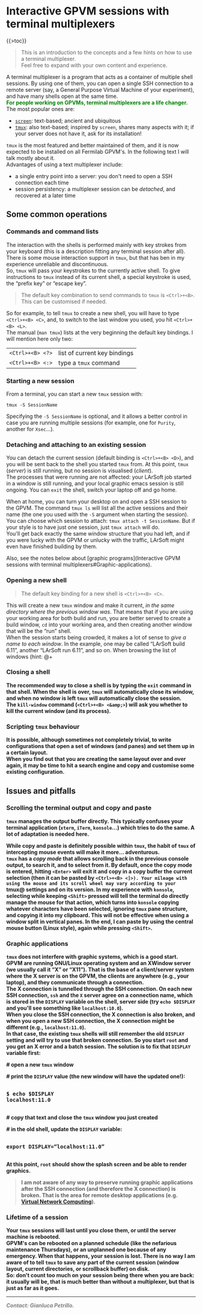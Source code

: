 # Interactive GPVM sessions with terminal multiplexers

{{\>toc}}

> This is an introduction to the concepts and a few hints on how to use a terminal multiplexer.  
> Feel free to expand with your own content and experience.

A terminal multiplexer is a program that acts as a container of multiple shell sessions. By using one of them, you can open a single SSH connection to a remote server (say, a General Purpose Virtual Machine of your experiment), and have many shells open at the same time.  
**<span style="color: green;">For people working on GPVMs, terminal multiplexers are a life changer.</span>**  
The most popular ones are:

-   [`screen`](https://www.gnu.org/software/screen): text-based; ancient and ubiquitous
-   [`tmux`](https://tmux.github.io): also text-based; inspired by `screen`, shares many aspects with it; if your server does not have it, ask for its installation!

`tmux` is the most featured and better maintained of them, and it is now expected to be installed on all Fermilab GPVM's. In the following text I will talk mostly about it.  
Advantages of using a text multiplexer include:

-   a single entry point into a server: you don't need to open a SSH connection each time
-   session persistency: a multiplexer session can be *detached*, and recovered at a later time

## Some common operations

### Commands and command lists

The interaction with the shells is performed mainly with key strokes from your keyboard (this is a description fitting any terminal session after all). There is some mouse interaction support in `tmux`, but that has ben in my experience unreliable and discontinuous.  
So, `tmux` will pass your keystrokes to the currently active shell. To give instructions to `tmux` instead of its current shell, a special keystroke is used, the “prefix key” or “escape key”.

> The default key combination to send commands to `tmux` is `<Ctrl>+<B>`. This can be customised if needed.

So for example, to tell `tmux` to create a new shell, you will have to type `<Ctrl>+<B> <C>`, and, to switch to the last window you used, you hit `<Ctrl>+<B> <L>`.  
The manual (`man tmux`) lists at the very beginning the default key bindings. I will mention here only two:

|                  |                              |
|------------------|------------------------------|
| `<Ctrl>+<B> <?>` | list of current key bindings |
| `<Ctrl>+<B> <:>` | type a `tmux` command        |

### Starting a new session

From a terminal, you can start a new `tmux` session with:

    tmux -S SessionName

  
Specifying the `-S SessionName` is optional, and it allows a better control in case you are running multiple sessions (for example, one for `Purity`, another for `Xsec`…).

### Detaching and attaching to an existing session

You can detach the current session (default binding is `<Ctrl>+<B> <D>`), and you will be sent back to the shell you started `tmux` from. At this point, `tmux` (*server*) is still running, but no session is visualised (*client*).  
The processes that were running are not affected: your LArSoft job started in a window is still running, and your local graphic emacs session is still ongoing. You can `exit` the shell, switch your laptop off and go home.

When at home, you can turn your desktop on and open a SSH session to the GPVM. The command `tmux ls` will list all the active sessions and their name (the one you used with the `-S` argument when starting the session).  
You can choose which session to attach: `tmux attach -t SessionName`. But if your style is to have just one session, just `tmux attach` will do.  
You'll get back exactly the same window structure that you had left, and if you were lucky with the GPVM or unlucky with the traffic, LArSoft might even have finished building by them.

Also, see the notes below about [graphic programs](Interactive GPVM sessions with terminal multiplexers#Graphic-applications).

### Opening a new shell

> The default key binding for a new shell is `<Ctrl>+<B> <C>`.

This will create a new `tmux` window and make it current, *in the same directory where the previous window was*. That means that if you are using your working area for both build and run, you are better served to create a build window, `cd` into your working area, and then creating another window that will be the “run” shell.  
When the session starts being crowded, it makes a lot of sense to *give a name to each window*. In the example, one may be called “LArSoft build 6.11”, another “LArSoft run 6.11”, and so on. When browsing the list of windows (hint: @<Ctrl>+<B>

### Closing a shell

The recommended way to close a shell is by typing the `exit` command in that shell. When the shell is over, `tmux` will automatically close its window, and when no window is left `tmux` will automatically close the session.  
The `kill-window` command (`<Ctrl>+<B> <&amp;>`) will ask you whether to kill the current window (and its process).

### Scripting `tmux` behaviour

It is possible, although sometimes not completely trivial, to write configurations that open a set of windows (and panes) and set them up in a certain layout.  
When you find out that you are creating the same layout over and over again, it may be time to hit a search engine and copy and customise some existing configuration.

## Issues and pitfalls

### Scrolling the terminal output and copy and paste

`tmux` manages the output buffer directly. This typically confuses your terminal application (`xterm`, `iTerm`, `konsole`…) which tries to do the same. A lot of adaptation is needed here.

While copy and paste is definitely possible within `tmux`, the habit of `tmux` of intercepting mouse events will make it more… adventurous.  
`tmux` has a *copy mode* that allows scrolling back in the previous console output, to search it, and to select from it. By default, once the copy mode is entered, hitting `<Enter>` will exit it and copy in a copy buffer the current selection (then it can be pasted by `<Ctrl>+<B> <]>).
Your mileage with using the mouse and its scroll wheel may vary according to your `tmux@ settings and on its version. In my experience with `konsole`, selecting while keeping `<Shift>` pressed will tell the terminal do directly manage the mouse for that action, which turns into `konsole` copying whatever characters have been selected, ignoring `tmux` pane structure, and copying it into my clipboard. This will not be effective when using a window split in vertical panes. In the end, I can paste by using the central mouse button (Linux style), again while pressing `<Shift>`.

### Graphic applications

`tmux` does not interfere with graphic systems, which is a good start.  
GPVM are running GNU/Linux operating system and an XWindow server (we usually call it “X” or “X11”). That is the base of a client/server system where the X server is on the GPVM, the clients are anywhere (e.g., your laptop), and they communicate through a connection.  
The X connection is tunnelled through the SSH connection. On each new SSH connection, `ssh` and the `X` server agree on a connection name, which is stored in the `DISPLAY` variable on the shell, server side (try `echo $DISPLAY` and you'll see something like `localhost:10.0`).  
When you close the SSH connection, the X connection is also broken, and when you open a new SSH connection, the X connection might be different (e.g., `localhost:11.0`).  
In that case, the existing `tmux` shells will still remember the old `DISPLAY` setting and will try to use that broken connection. So you start `root` and you get an X error and a batch session. The solution is to fix that `DISPLAY` variable first:

\# open a new `tmux` window

\# print the `DISPLAY` value (the new window will have the updated one!):

<pre>

$ echo $DISPLAY  
localhost:11.0

</pre>

\# copy that text and close the `tmux` window you just created

\# in the old shell, update the `DISPLAY` variable:

<pre>

export DISPLAY=“localhost:11.0”

</pre>

At this point, `root` should show the splash screen and be able to render graphics.

> I am not aware of any way to preserve running graphic applications after the SSH connection (and therefore the X connection) is broken. That is the area for remote desktop applications (e.g. [Virtual Network Computing](https://en.wikipedia.org/wiki/Virtual_Network_Computing)).

### Lifetime of a session

Your `tmux` sessions will last until you close them, or until the server machine is rebooted.  
GPVM's can be rebooted on a planned schedule (like the nefarious maintenance Thursdays), or an unplanned one because of any emergency. When that happens, your session is lost. There is no way I am aware of to tell `tmux` to save any part of the current session (window layout, current directories, or scrollback buffer) on disk.  
So: don't count too much on your session being there when you are back: it usually will be, that is much better than without a multiplexer, but that is just as far as it goes.

------------------------------------------------------------------------

*<span style="color: gray;">Contact: Gianluca Petrillo.</span>*

